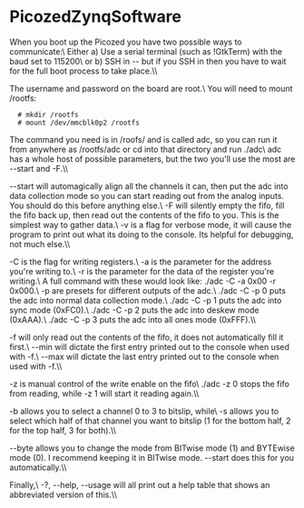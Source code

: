 # PicozedZynqSoftware
When you boot up the Picozed you have two possible ways to communicate:\\
Either a) Use a serial terminal (such as !GtkTerm) with the baud set to 115200\\
or b) SSH in -- but if you SSH in then you have to wait for the full boot process to take place.\\\\

The username and password on the board are root.\\
You will need to mount /rootfs:
```
  # mkdir /rootfs
  # mount /dev/mmcblk0p2 /rootfs
```

The command you need is in /roofs/ and is called adc, so you can run it from anywhere as /rootfs/adc or cd into that directory and run ./adc\\
adc has a whole host of possible parameters, but the two you'll use the most are --start and -F.\\\\

--start will automagically align all the channels it can, then put the adc into data collection mode so you can start reading out from the analog inputs. You should do this before anything else.\\
-F will silently empty the fifo, fill the fifo back up, then read out the contents of the fifo to you. This is the simplest way to gather data.\\
-v is a flag for verbose mode, it will cause the program to print out what its doing to the console. Its helpful for debugging, not much else.\\\\

-C is the flag for writing registers.\\
-a is the parameter for the address you're writing to.\\
-r is the parameter for the data of the register you're writing.\\
A full command with these would look like: ./adc -C -a 0x00 -r 0x000.\\
-p are presets for different outputs of the adc.\\
./adc -C -p 0 puts the adc into normal data collection mode.\\
./adc -C -p 1 puts the adc into sync mode (0xFC0).\\
./adc -C -p 2 puts the adc into deskew mode (0xAAA).\\
./adc -C -p 3 puts the adc into all ones mode (0xFFF).\\\\

-f will only read out the contents of the fifo, it does not automatically fill it first.\\
--min will dictate the first entry printed out to the console when used with -f.\\
 --max will dictate the last entry printed out to the console when used with -f.\\\\

-z is manual control of the write enable on the fifo\\
./adc -z 0 stops the fifo from reading, while -z 1 will start it reading again.\\\\

-b allows you to select a channel 0 to 3 to bitslip, while\\
-s allows you to select which half of that channel you want to bitslip (1 for the bottom half, 2 for the top half, 3 for both).\\\\

--byte allows you to change the mode from BITwise mode (1) and BYTEwise mode (0). I recommend keeping it in BITwise mode. --start does this for you automatically.\\\\

Finally,\\
-?, --help, --usage will all print out a help table that shows an abbreviated version of this.\\\\
